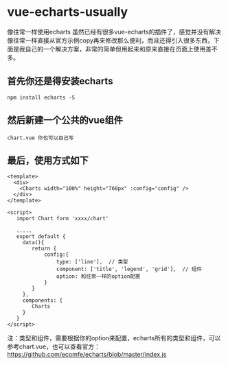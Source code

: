 # vue-echarts-usually
像往常一样使用echarts
虽然已经有很多vue-echarts的插件了，感觉并没有解决像往常一样直接从官方示例copy再来修改那么便利，而且还得引入很多东西，下面是我自己的一个解决方案，非常的简单但用起来和原来直接在页面上使用差不多。

## 首先你还是得安装echarts
    npm install echarts -S
## 然后新建一个公共的vue组件
    chart.vue 你也可以自己写
## 最后，使用方式如下

    <template>
      <div>
        <Charts width="100%" height="760px" :config="config" />
      </div>
    </template>

    <script>
       import Chart form 'xxxx/chart'

       .....
       export default { 
         data(){
            return {
                config:{
                    type: ['line'],  // 类型
                    component: ['title', 'legend', 'grid'],  // 组件
                    option: 和往常一样的option配置
                }
            }
         },
         components: {
            Charts
         }
       }   
    </script> 

注：类型和组件，需要根据你的option来配置，echarts所有的类型和组件，可以参考chart.vue，也可以查看官方：https://github.com/ecomfe/echarts/blob/master/index.js

